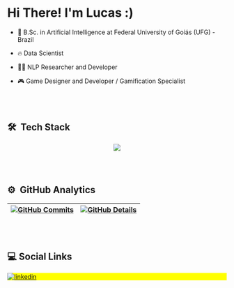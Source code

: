 <h1 align="left">Hi There! I'm Lucas :)</h1>

- 🧠 B.Sc. in Artificial Intelligence at Federal University of Goiás (UFG) - Brazil

- 🔥 Data Scientist

- 👨‍💻 NLP Researcher and Developer

- 🎮 Game Designer and Developer / Gamification Specialist

<br><br>
## 🛠 &nbsp;Tech Stack

<div align="center">
<a href="https://skillicons.dev"   >
  <img src="https://skillicons.dev/icons?i=unity,python,c,cs,java,anaconda,pytorch,sklearn,docker" />
</a>
</div>

<br><br>
## ⚙️ &nbsp;GitHub Analytics

 | [![GitHub Commits](http://github-profile-summary-cards.vercel.app/api/cards/productive-time?username=lucasbrandao4770&theme=tokyonight&utcOffset=-3)](https://github.com/vn7n24fzkq/github-profile-summary-cards) | [![GitHub Details](http://github-profile-summary-cards.vercel.app/api/cards/profile-details?username=lucasbrandao4770&theme=tokyonight)](https://github.com/vn7n24fzkq/github-profile-summary-cards) |  
 | ----------- | ----------- |

<br><br>
## :computer: Social Links

<p align="left" style="background:yellow">
<a href="https://www.linkedin.com/in/lucas-brandao4770/" target="_blank">
  <img align="center" src="https://img.shields.io/badge/LinkedIn-0077B5?style=for-the-badge&logo=linkedin&logoColor=white" alt="linkedin"/>
</a>
</p>

